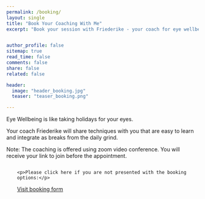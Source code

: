 ```yaml
---
permalink: /booking/
layout: single
title: "Book Your Coaching With Me"
excerpt: "Book your session with Friederike - your coach for eye wellbeing. Learn how to maintain a healthy sight, as well as to prevent and improve vision disorders naturally."


author_profile: false
sitemap: true
read_time: false
comments: false
share: false
related: false

header:
  image: "header_booking.jpg"
  teaser: "teaser_booking.png"

---
```




Eye Wellbeing is like taking holidays for your eyes.

Your coach Friederike will share techniques with you that are easy to learn and integrate as breaks from the daily grind.



<div id="TTE-05779e21-247f-48b9-a37b-850ac99ece5c"></div>
<script src="https://d3saea0ftg7bjt.cloudfront.net/embed/js/embed.min.js"></script>
<script>
  window.TTE.init({
    targetDivId: "TTE-05779e21-247f-48b9-a37b-850ac99ece5c",
    uuid: "05779e21-247f-48b9-a37b-850ac99ece5c"
  });
</script>


Note: The coaching is offered using zoom video conference. You will receive your link to join before the appointment.

<noscript>

  <div style="margin:2em">
  
	<p>Please click here if you are not presented with the booking options:</p>
  <a href="https://10to8.com/book/kulyej-free/">Visit booking form</a>
  </div>

</noscript>